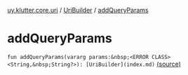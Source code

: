 [uy.klutter.core.uri](../index.md) / [UriBuilder](index.md) / [addQueryParams](.)


# addQueryParams
`fun addQueryParams(vararg params:&nbsp;<ERROR CLASS><String,&nbsp;String?>): [UriBuilder](index.md)` [(source)](https://github.com/kohesive/klutter/blob/master/core-jdk6/src/main/kotlin/uy/klutter/core/uri/UriBuilder.kt#L248)


